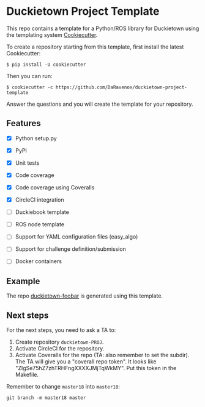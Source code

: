 
# Duckietown Project Template


This repo contains a template for a Python/ROS library for Duckietown
using the templating system [Cookiecutter](https://github.com/audreyr/cookiecutter).


To create a repository starting from this template, first install the latest Cookiecutter:

    $ pip install -U cookiecutter

Then you can run:

    $ cookiecutter -c https://github.com/DaRavenox/duckietown-project-template

Answer the questions and you will create the template for your repository.

## Features

- [x] Python setup.py
- [x] PyPI
- [x] Unit tests
- [x] Code coverage
- [x] Code coverage using Coveralls
- [x] CircleCI integration
- [ ] Duckiebook template
- [ ] ROS node template
- [ ] Support for YAML configuration files (easy_algo)
- [ ] Support for challenge definition/submission
- [ ] Docker containers


## Example

The repo [duckietown-foobar][foobar] is generated using this template.


[foobar]: https://github.com/duckietown/duckietown-foobar 

## Next steps


For the next steps, you need to ask a TA to:

1. Create repository `duckietown-PROJ`.
2. Activate CircleCI for the repository.
3. Activate Coveralls for the repo (TA: also remember to set the subdir). The TA will give you a "coverall repo token". It looks like "ZIgSe75hZ7zhTRHFngXXXXJMjTqWkMY". Put this token in the Makefile.


Remember to change `master18` into `master18`:

    git branch -m master18 master
